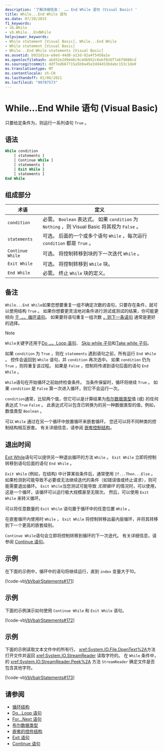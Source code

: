 ```yaml
---
description: '了解详细信息： .。。End While 语句 (Visual Basic) '
title: While...End While 语句
ms.date: 07/20/2015
f1_keywords:
- vb.While
- vb.While...EndWhile
helpviewer_keywords:
- While statement [Visual Basic], While...End While
- While statement [Visual Basic]
- While...End While statements [Visual Basic]
ms.assetid: b931d1ce-e8ed-44d8-a13d-92a4f5458a1e
ms.openlocfilehash: ab452e2d9446c9c44b952c6ebf026f7a6f9080cd
ms.sourcegitcommit: ddf7edb67715a5b9a45e3dd44536dabc153c1de0
ms.translationtype: MT
ms.contentlocale: zh-CN
ms.lasthandoff: 02/06/2021
ms.locfileid: "99787573"
---
```

# <a name="whileend-while-statement-visual-basic"></a>While...End While 语句 (Visual Basic)

只要给定条件为，则运行一系列语句 `True` 。  
  
## <a name="syntax"></a>语法  
  
```vb  
While condition  
    [ statements ]  
    [ Continue While ]  
    [ statements ]  
    [ Exit While ]  
    [ statements ]  
End While  
```  
  
## <a name="parts"></a>组成部分  
  
|术语|定义|  
|---|---|  
|`condition`|必需。 `Boolean` 表达式。 如果 `condition` 为 `Nothing` ，则 Visual Basic 将其视为 `False` 。|  
|`statements`|可选。 后面的一个或多个语句 `While` ，每次运行 `condition` 都是 `True` 。|  
|`Continue While`|可选。 将控制转移到块的下一次迭代 `While` 。|  
|`Exit While`|可选。 将控制转移到 `While` 块。|  
|`End While`|必需。 终止 `While` 块的定义。|  
  
## <a name="remarks"></a>备注  

 `While...End While`如果您想要重复一组不确定次数的语句，只要存在条件，就可以使用结构 `True` 。 如果你想要更灵活地对条件进行测试或测试的结果，你可能更倾向 [于 .。。循环语句](do-loop-statement.md)。 如果要将语句重复一组次数 [，则下一条语句](for-next-statement.md) 通常是更好的选择。  
  
> [!NOTE]
> `While`关键字还用于[Do .。。Loop 语句](do-loop-statement.md)、 [Skip while 子句](../queries/skip-while-clause.md)和[Take while 子句](../queries/take-while-clause.md)。  
  
 如果 `condition` 为 `True` ，则在 `statements` 遇到语句之前，所有运行 `End While` 。 控件会返回到 `While` 语句，并 `condition` 再次选中。 如果 `condition` 仍为 `True` ，则将重复该过程。 如果是 `False` ，控制将传递到语句后面的语句 `End While` 。  
  
 `While`语句在开始循环之前始终检查条件。 当条件保留时，循环将继续 `True` 。 如果 `condition` 是 `False` 第一次进入循环，则它不会运行一次。  
  
 `condition`通常，比较两个值，但它可以是计算结果为[布尔数据类型](../data-types/boolean-data-type.md)值 (或) 的任何表达式 `True` `False` 。 此表达式可以包含已转换为的另一种数据类型的值，例如，数值类型 `Boolean` 。  
  
 可以 `While` 通过在另一个循环中放置循环来嵌套循环。 您还可以将不同种类的控制结构相互嵌套。 有关详细信息，请参阅 [嵌套控制结构](../../programming-guide/language-features/control-flow/nested-control-structures.md)。  
  
## <a name="exit-while"></a>退出时间  

 [Exit While](exit-statement.md)语句可以提供另一种退出循环的方法 `While` 。 `Exit While` 立即将控制转移到语句后面的语句 `End While` 。  
  
 `Exit While` (例如，在结构) 中计算某些条件后，通常使用 `If...Then...Else` 。 如果检测到可能导致不必要或无法继续迭代的条件（如错误值或终止请求），则可能需要退出循环。 `Exit While`当您测试可能导致 *无限循环* 的情况时，可以使用，这是一个循环，该循环可以运行极大规模甚至无限次。 然后，可以使用 `Exit While` 来转义循环。  
  
 可以将任意数量的 `Exit While` 语句置于循环中的任意位置 `While` 。  
  
 在嵌套循环内使用时 `While` ， `Exit While` 将控制转移出最内层循环，并将其转移到下一个更高的嵌套级别。  
  
 `Continue While`语句会立即将控制转移到循环的下一次迭代。 有关详细信息，请参阅 [Continue 语句](continue-statement.md)。  
  
## <a name="example"></a>示例  

 在下面的示例中，循环中的语句将继续运行，直到 `index` 变量大于10。  
  
 [!code-vb[VbVbalrStatements#171](~/samples/snippets/visualbasic/VS_Snippets_VBCSharp/VbVbalrStatements/VB/class14.vb#171)]  
  
## <a name="example"></a>示例  

 下面的示例演示如何使用 `Continue While` 和 `Exit While` 语句。  
  
 [!code-vb[VbVbalrStatements#172](~/samples/snippets/visualbasic/VS_Snippets_VBCSharp/VbVbalrStatements/VB/class14.vb#172)]  
  
## <a name="example"></a>示例  

 下面的示例读取文本文件中的所有行。 <xref:System.IO.File.OpenText%2A>方法打开文件并返回 <xref:System.IO.StreamReader> 读取字符的。 在 `While` 条件中，的 <xref:System.IO.StreamReader.Peek%2A> 方法 `StreamReader` 确定文件是否包含其他字符。  
  
 [!code-vb[VbVbalrStatements#173](~/samples/snippets/visualbasic/VS_Snippets_VBCSharp/VbVbalrStatements/VB/class14.vb#173)]  
  
## <a name="see-also"></a>请参阅

- [循环结构](../../programming-guide/language-features/control-flow/loop-structures.md)
- [Do...Loop 语句](do-loop-statement.md)
- [For...Next 语句](for-next-statement.md)
- [布尔数据类型](../data-types/boolean-data-type.md)
- [嵌套的控件结构](../../programming-guide/language-features/control-flow/nested-control-structures.md)
- [Exit 语句](exit-statement.md)
- [Continue 语句](continue-statement.md)
